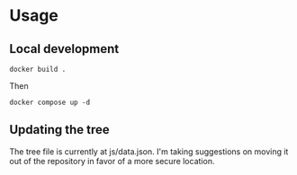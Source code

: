 # Usage

## Local development
```docker build .```

Then

```docker compose up -d```

## Updating the tree
The tree file is currently at js/data.json. I'm taking suggestions on moving it out of the repository in favor of a more secure location.
